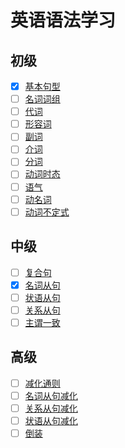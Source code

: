 # 英语语法学习

## 初级

- [x] [基本句型](basic/base.md)  
- [ ] [名词词组](basic/noun.md)  
- [ ] [代词](basic/pronoun.md)  
- [ ] [形容词](basic/adjective.md)  
- [ ] [副词](basic/adverb.md)  
- [ ] [介词](basic/preposition.md)  
- [ ] [分词](basic/participle.md)  
- [ ] [动词时态](basic/verb-tense.md)  
- [ ] [语气](basic/moods.md)  
- [ ] [动名词](basic/gerund.md)  
- [ ] [动词不定式](basic/verb-infinitive.md)  

## 中级

- [ ] [复合句](intermediate/complex-sentence.md)  
- [x]  [名词从句](intermediate/noun-clause.md)  
- [ ] [状语从句](intermediate/adverbial-clause.md)  
- [ ] [关系从句](intermediate/relative-clause.md)  
- [ ] [主谓一致](intermediate/subject-verb-concord.md)  

## 高级

- [ ] [减化通则](advanced/general.md)  
- [ ] [名词从句减化](advanced/noun.md)  
- [ ] [关系从句减化](advanced/relative.md)  
- [ ] [状语从句减化](advanced/adverbial.md)  
- [ ] [倒装](advanced/inversion.md)  

